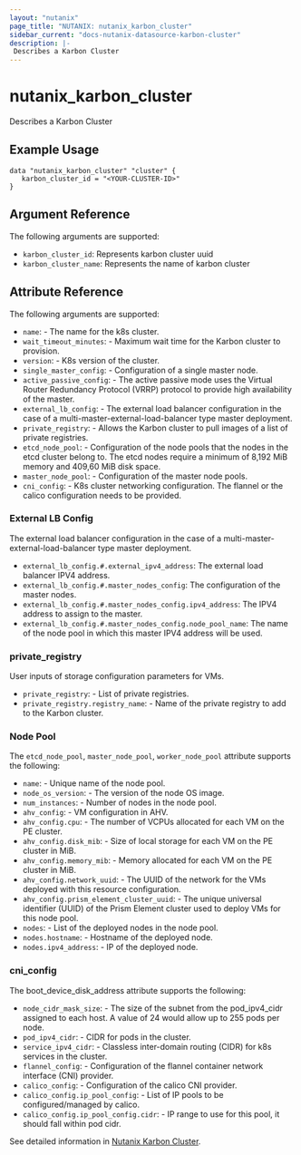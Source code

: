 ```yaml
---
layout: "nutanix"
page_title: "NUTANIX: nutanix_karbon_cluster"
sidebar_current: "docs-nutanix-datasource-karbon-cluster"
description: |-
 Describes a Karbon Cluster
---
```


# nutanix_karbon_cluster

Describes a Karbon Cluster

## Example Usage

```hcl
data "nutanix_karbon_cluster" "cluster" {
   karbon_cluster_id = "<YOUR-CLUSTER-ID>"
}
```

## Argument Reference

The following arguments are supported:

* `karbon_cluster_id`: Represents karbon cluster uuid
* `karbon_cluster_name`: Represents the name of karbon cluster

## Attribute Reference

The following arguments are supported:

* `name`: - The name for the k8s cluster.
* `wait_timeout_minutes`: - Maximum wait time for the Karbon cluster to provision.
* `version`: - K8s version of the cluster.
* `single_master_config`: - Configuration of a single master node.
* `active_passive_config`: - The active passive mode uses the Virtual Router Redundancy Protocol (VRRP) protocol to provide high availability of the master.
* `external_lb_config`: - The external load balancer configuration in the case of a multi-master-external-load-balancer type master deployment.
* `private_registry`: - Allows the Karbon cluster to pull images of a list of private registries.
* `etcd_node_pool`: - Configuration of the node pools that the nodes in the etcd cluster belong to. The etcd nodes require a minimum of 8,192 MiB memory and 409,60 MiB disk space.
* `master_node_pool`: - Configuration of the master node pools.
* `cni_config`: - K8s cluster networking configuration. The flannel or the calico configuration needs to be provided.

### External LB Config

The external load balancer configuration in the case of a multi-master-external-load-balancer type master deployment.

* `external_lb_config.#.external_ipv4_address`: The external load balancer IPV4 address.
* `external_lb_config.#.master_nodes_config`: The configuration of the master nodes.
* `external_lb_config.#.master_nodes_config.ipv4_address`: The IPV4 address to assign to the master.
* `external_lb_config.#.master_nodes_config.node_pool_name`: The name of the node pool in which this master IPV4 address will be used.

### private_registry
User inputs of storage configuration parameters for VMs.

* `private_registry`: - List of private registries.
* `private_registry.registry_name`: - Name of the private registry to add to the Karbon cluster.

### Node Pool

The `etcd_node_pool`, `master_node_pool`, `worker_node_pool` attribute supports the following:

* `name`: - Unique name of the node pool.
* `node_os_version`: - The version of the node OS image.
* `num_instances`: - Number of nodes in the node pool.
* `ahv_config`: - VM configuration in AHV.
* `ahv_config.cpu`: - The number of VCPUs allocated for each VM on the PE cluster.
* `ahv_config.disk_mib`: - Size of local storage for each VM on the PE cluster in MiB.
* `ahv_config.memory_mib`: - Memory allocated for each VM on the PE cluster in MiB.
* `ahv_config.network_uuid`: - The UUID of the network for the VMs deployed with this resource configuration.
* `ahv_config.prism_element_cluster_uuid`: - The unique universal identifier (UUID) of the Prism Element cluster used to deploy VMs for this node pool.
* `nodes`: - List of the deployed nodes in the node pool.
* `nodes.hostname`: - Hostname of the deployed node.
* `nodes.ipv4_address`: - IP of the deployed node.

### cni_config

The boot_device_disk_address attribute supports the following:

* `node_cidr_mask_size`: - The size of the subnet from the pod_ipv4_cidr assigned to each host. A value of 24 would allow up to 255 pods per node.
* `pod_ipv4_cidr`: - CIDR for pods in the cluster.
* `service_ipv4_cidr`: - Classless inter-domain routing (CIDR) for k8s services in the cluster.
* `flannel_config`: - Configuration of the flannel container network interface (CNI) provider.
* `calico_config`: - Configuration of the calico CNI provider.
* `calico_config.ip_pool_config`: - List of IP pools to be configured/managed by calico.
* `calico_config.ip_pool_config.cidr`: - IP range to use for this pool, it should fall within pod cidr.

See detailed information in [Nutanix Karbon Cluster](https://www.nutanix.dev/api_references/karbon/#/b3A6NDM0MDU2NTc-get-the-k8s-cluster-details).
